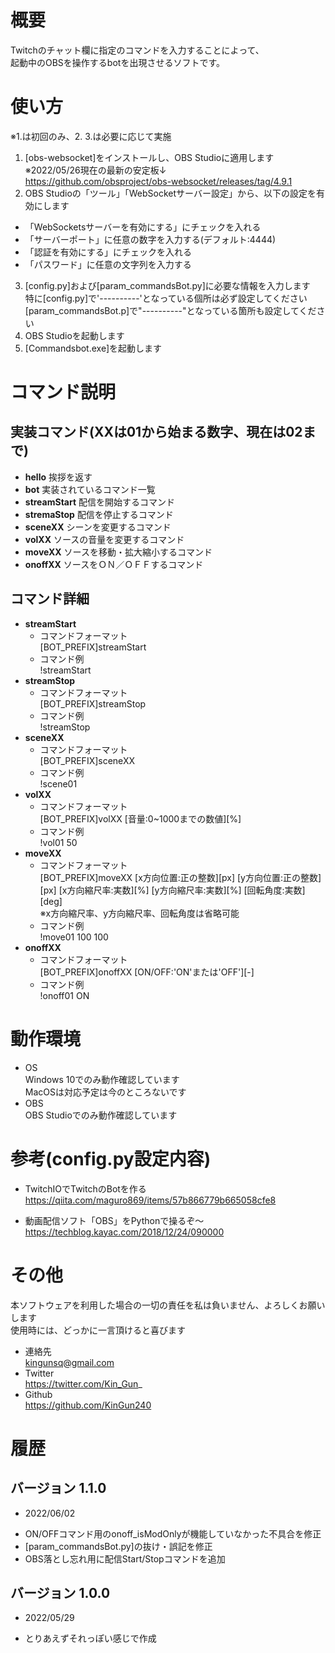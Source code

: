 # 概要
Twitchのチャット欄に指定のコマンドを入力することによって、  
起動中のOBSを操作するbotを出現させるソフトです。

# 使い方
※1.は初回のみ、2. 3.は必要に応じて実施
1. [obs-websocket]をインストールし、OBS Studioに適用します  
   ※2022/05/26現在の最新の安定板↓  
    https://github.com/obsproject/obs-websocket/releases/tag/4.9.1
2. OBS Studioの「ツール」「WebSocketサーバー設定」から、以下の設定を有効にします
 + 「WebSocketsサーバーを有効にする」にチェックを入れる
 + 「サーバーポート」に任意の数字を入力する(デフォルト:4444)
 + 「認証を有効にする」にチェックを入れる
 + 「パスワード」に任意の文字列を入力する
3. [config.py]および[param_commandsBot.py]に必要な情報を入力します  
   特に[config.py]で'----------'となっている個所は必ず設定してください  
   [param_commandsBot.p]で"----------"となっている箇所も設定してください
4. OBS Studioを起動します
5. [Commandsbot.exe]を起動します

# コマンド説明
## 実装コマンド(XXは01から始まる数字、現在は02まで)
 - **hello**
    挨拶を返す
 - **bot**
    実装されているコマンド一覧
 - **streamStart**
    配信を開始するコマンド
 - **stremaStop**
    配信を停止するコマンド
 - **sceneXX**
    シーンを変更するコマンド
 - **volXX**
    ソースの音量を変更するコマンド
 - **moveXX**
    ソースを移動・拡大縮小するコマンド
 - **onoffXX**
    ソースをＯＮ／ＯＦＦするコマンド

## コマンド詳細
 - **streamStart**
    + コマンドフォーマット  
     [BOT_PREFIX]streamStart
    + コマンド例  
     !streamStart
 - **streamStop**
    + コマンドフォーマット  
     [BOT_PREFIX]streamStop
    + コマンド例  
     !streamStop
 - **sceneXX**
    + コマンドフォーマット  
     [BOT_PREFIX]sceneXX
    + コマンド例  
     !scene01
 - **volXX**
    + コマンドフォーマット  
     [BOT_PREFIX]volXX [音量:0~1000までの数値][%]
    + コマンド例  
     !vol01 50
 - **moveXX**
    + コマンドフォーマット  
     [BOT_PREFIX]moveXX [x方向位置:正の整数][px] [y方向位置:正の整数][px] [x方向縮尺率:実数][%] [y方向縮尺率:実数][%] [回転角度:実数][deg]  
     ※x方向縮尺率、y方向縮尺率、回転角度は省略可能
    + コマンド例  
     !move01 100 100
 - **onoffXX**
    + コマンドフォーマット  
     [BOT_PREFIX]onoffXX [ON/OFF:'ON'または'OFF'][-]
    + コマンド例  
     !onoff01 ON

# 動作環境
* OS  
  Windows 10でのみ動作確認しています  
  MacOSは対応予定は今のところないです
* OBS  
  OBS Studioでのみ動作確認しています

# 参考(config.py設定内容)
* TwitchIOでTwitchのBotを作る  
  https://qiita.com/maguro869/items/57b866779b665058cfe8

* 動画配信ソフト「OBS」をPythonで操るぞ～  
  https://techblog.kayac.com/2018/12/24/090000

# その他
本ソフトウェアを利用した場合の一切の責任を私は負いません、よろしくお願いします  
使用時には、どっかに一言頂けると喜びます  
* 連絡先  
  kingunsq@gmail.com
* Twitter  
  https://twitter.com/Kin_Gun_
* Github  
  https://github.com/KinGun240

# 履歴
## バージョン 1.1.0
- 2022/06/02  
+ ON/OFFコマンド用のonoff_isModOnlyが機能していなかった不具合を修正  
+ [param_commandsBot.py]の抜け・誤記を修正  
+ OBS落とし忘れ用に配信Start/Stopコマンドを追加

## バージョン 1.0.0
- 2022/05/29  
+ とりあえずそれっぽい感じで作成
